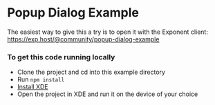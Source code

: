 # Popup Dialog Example

The easiest way to give this a try is to open it with the Exponent client: https://exp.host/@community/popup-dialog-example

### To get this code running locally

- Clone the project and cd into this example directory
- Run `npm install`
- [Install XDE](https://docs.getexponent.com/versions/v10.0.0/introduction/installation.html)
- Open the project in XDE and run it on the device of your choice
